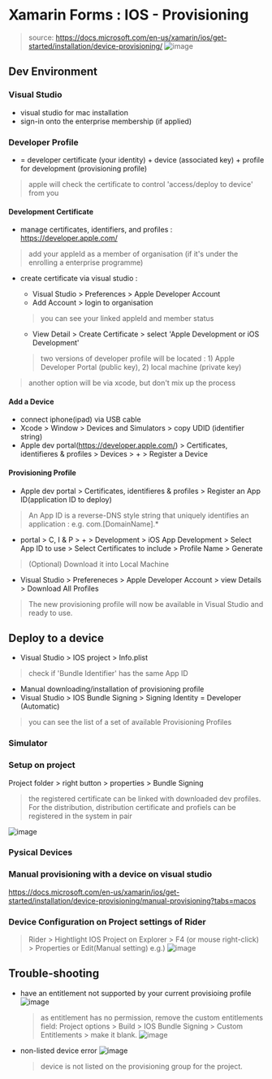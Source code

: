 # Xamarin Forms : IOS - Provisioning
> source: https://docs.microsoft.com/en-us/xamarin/ios/get-started/installation/device-provisioning/
![image](https://user-images.githubusercontent.com/59367560/118698402-41e97480-b808-11eb-9dec-4702dcb6cf92.png)

## Dev Environment
### Visual Studio
- visual studio for mac installation
- sign-in onto the enterprise membership (if applied)

### Developer Profile
- = developer certificate (your identity) + device (associated key) + profile for development (provisioning profile)
> apple will check the certificate to control 'access/deploy to device' from you

#### Development Certificate
- manage certificates, identifiers, and profiles : https://developer.apple.com/
> add your appleId as a member of organisation (if it's under the enrolling a enterprise programme)

- create certificate via visual studio : 
  - Visual Studio > Preferences > Apple Developer Account
  - Add Account > login to organisation
  > you can see your linked appleId and member status

  - View Detail > Create Certificate > select 'Apple Development or iOS Development'
  > two versions of developer profile will be located : 1) Apple Developer Portal (public key), 2) local machine (private key)

> another option will be via xcode, but don't mix up the process

#### Add a Device
- connect iphone(ipad) via USB cable
- Xcode > Window > Devices and Simulators > copy UDID (identifier string)
- Apple dev portal(https://developer.apple.com/) > Certificates, identifieres & profiles > Devices > + > Register a Device

#### Provisioning Profile
- Apple dev portal > Certificates, identifieres & profiles > Register an App ID(application ID to deploy)
> An App ID is a reverse-DNS style string that uniquely identifies an application : e.g. com.[DomainName].*

- portal > C, I & P > + > Development > iOS App Development > Select App ID to use > Select Certificates to include > Profile Name > Generate
> (Optional) Download it into Local Machine

- Visual Studio > Prefereneces > Apple Developer Account > view Details > Download All Profiles
> The new provisioning profile will now be available in Visual Studio and ready to use.

## Deploy to a device
- Visual Studio > IOS project > Info.plist 
> check if 'Bundle Identifier' has the same App ID

- Manual downloading/installation of provisioning profile
- Visual Studio > IOS Bundle Signing > Signing Identity = Developer (Automatic)
> you can see the list of a set of available Provisioning Profiles

### Simulator

### Setup on project
Project folder > right button > properties > Bundle Signing
> the registered certificate can be linked with downloaded dev profiles. 
> For the distribution, distribution certificate and profiels can be registered in the system in pair

![image](https://user-images.githubusercontent.com/59367560/118696495-42810b80-b806-11eb-8945-d09b97b36ec2.png)


### Pysical Devices

### Manual provisioning with a device on visual studio
https://docs.microsoft.com/en-us/xamarin/ios/get-started/installation/device-provisioning/manual-provisioning?tabs=macos

### Device Configuration on Project settings of Rider
> Rider > Hightlight IOS Project on Explorer > F4 (or mouse right-click) > Properties or Edit(Manual setting)
e.g.) 
![image](https://user-images.githubusercontent.com/59367560/125324107-77f23300-e337-11eb-8a0f-57e7fe84307f.png)


## Trouble-shooting
- have an entitlement not supported by your current provisioing profile
![image](https://user-images.githubusercontent.com/59367560/125322280-82abc880-e335-11eb-94c2-5158b63eebbb.png)

  > as entitlement has no permission, remove the custom entitlements field: Project options > Build > IOS Bundle Signing > Custom Entitlements > make it blank.
  ![image](https://user-images.githubusercontent.com/59367560/118717229-b4188400-b81d-11eb-9a3e-091286a8d2a5.png)

- non-listed device error
![image](https://user-images.githubusercontent.com/59367560/125324631-ffd83d00-e337-11eb-89c3-ac4b7c0276f1.png)

  > device is not listed on the provisioning group for the project.
 

